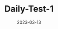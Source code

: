 ---
title: Daily-Test-1
date: 2023-03-13
description: ....
categories:
  - Daily
image: https://s1.ax1x.com/2023/03/12/ppM1bX4.jpg # 默认背景
---